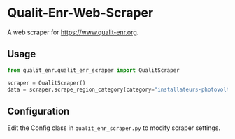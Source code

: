 # Qualit-Enr-Web-Scraper

A web scraper for https://www.qualit-enr.org.

## Usage

```python
from qualit_enr.qualit_enr_scraper import QualitScraper

scraper = QualitScraper()
data = scraper.scrape_region_category(category="installateurs-photovoltaique", region="75")
```

## Configuration

Edit the Config class in `qualit_enr_scraper.py` to modify scraper settings.
